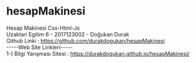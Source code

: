 # hesapMakinesi

Hesap Makinesi Css-Html-Js</br>
Uzaktan Egitim 6 - 2017123002 - Doğukan Durak</br>
Github Linki : https://github.com/durakdogukan/hesapMakinesi</br>
-----Web Site Linkleri-----</br>
1-) Bilgi Yarışması Sitesi : https://durakdogukan.github.io/hesapMakinesi/
